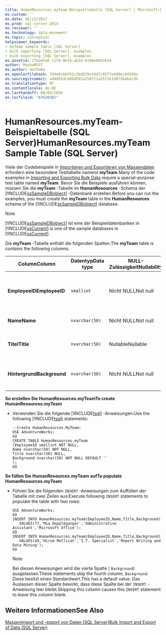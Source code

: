 ```yaml
---
title: HumanResources.myTeam-Beispieltabelle (SQL Server) | Microsoft-Dokumentation
ms.custom: ''
ms.date: 06/13/2017
ms.prod: sql-server-2014
ms.reviewer: ''
ms.technology: data-movement
ms.topic: conceptual
helpviewer_keywords:
- myTeam sample table [SQL Server]
- bulk importing [SQL Server], examples
- bulk exporting [SQL Server], examples
ms.assetid: 27da45a0-c1f4-4bf4-ab24-6196e80d3834
author: MashaMSFT
ms.author: mathoma
ms.openlocfilehash: 7d4e0cbbf42c2bdd25e3dd7c9577e4d0ec44549a
ms.sourcegitcommit: ad4d92dce894592a259721a1571b1d8736abacdb
ms.translationtype: MT
ms.contentlocale: de-DE
ms.lasthandoff: 08/04/2020
ms.locfileid: "87620382"
---
```

# <a name="humanresourcesmyteam-sample-table-sql-server"></a><span data-ttu-id="b0371-102">HumanResources.myTeam-Beispieltabelle (SQL Server)</span><span class="sxs-lookup"><span data-stu-id="b0371-102">HumanResources.myTeam Sample Table (SQL Server)</span></span>
  <span data-ttu-id="b0371-103">Viele der Codebeispiele in [Importieren und Exportieren von Massendaten](bulk-import-and-export-of-data-sql-server.md) erfordern eine besondere Testtabelle namens **myTeam**.</span><span class="sxs-lookup"><span data-stu-id="b0371-103">Many of the code examples in [Importing and Exporting Bulk Data](bulk-import-and-export-of-data-sql-server.md) require a special-purpose test table named **myTeam**.</span></span> <span data-ttu-id="b0371-104">Bevor Sie die Beispiele ausführen können, müssen Sie die **myTeam** -Tabelle im **HumanResources** -Schema der [!INCLUDE[ssSampleDBobject](../../includes/sssampledbobject-md.md)] -Datenbank erstellen.</span><span class="sxs-lookup"><span data-stu-id="b0371-104">Before you can run the examples, you must create the **myTeam** table in the **HumanResources** schema of the [!INCLUDE[ssSampleDBobject](../../includes/sssampledbobject-md.md)] database.</span></span>  
  
> [!NOTE]  
>  [!INCLUDE[ssSampleDBobject](../../includes/sssampledbobject-md.md)] <span data-ttu-id="b0371-105">ist eine der Beispieldatenbanken in [!INCLUDE[ssCurrent](../../includes/sscurrent-md.md)].</span><span class="sxs-lookup"><span data-stu-id="b0371-105">is one of the sample databases in [!INCLUDE[ssCurrent](../../includes/sscurrent-md.md)].</span></span>  
  
 <span data-ttu-id="b0371-106">Die **myTeam** -Tabelle enthält die folgenden Spalten.</span><span class="sxs-lookup"><span data-stu-id="b0371-106">The **myTeam** table is contains the following columns.</span></span>  
  
|<span data-ttu-id="b0371-107">Column</span><span class="sxs-lookup"><span data-stu-id="b0371-107">Column</span></span>|<span data-ttu-id="b0371-108">Datentyp</span><span class="sxs-lookup"><span data-stu-id="b0371-108">Data type</span></span>|<span data-ttu-id="b0371-109">NULL-Zulässigkeit</span><span class="sxs-lookup"><span data-stu-id="b0371-109">Nullability</span></span>|<span data-ttu-id="b0371-110">BESCHREIBUNG</span><span class="sxs-lookup"><span data-stu-id="b0371-110">Description</span></span>|  
|------------|---------------|-----------------|-----------------|  
|<span data-ttu-id="b0371-111">**EmployeeID**</span><span class="sxs-lookup"><span data-stu-id="b0371-111">**EmployeeID**</span></span>|`smallint`|<span data-ttu-id="b0371-112">Nicht NULL</span><span class="sxs-lookup"><span data-stu-id="b0371-112">Not null</span></span>|<span data-ttu-id="b0371-113">Primärschlüssel für die Zeilen.</span><span class="sxs-lookup"><span data-stu-id="b0371-113">Primary key for the rows.</span></span> <span data-ttu-id="b0371-114">Mitarbeiter-ID eines Mitglieds meines Teams.</span><span class="sxs-lookup"><span data-stu-id="b0371-114">Employee ID of a member of my team.</span></span>|  
|<span data-ttu-id="b0371-115">**Name**</span><span class="sxs-lookup"><span data-stu-id="b0371-115">**Name**</span></span>|`nvarchar(50)`|<span data-ttu-id="b0371-116">Nicht NULL</span><span class="sxs-lookup"><span data-stu-id="b0371-116">Not null</span></span>|<span data-ttu-id="b0371-117">Name eines Mitglieds meines Teams.</span><span class="sxs-lookup"><span data-stu-id="b0371-117">Name of a member of my team.</span></span>|  
|<span data-ttu-id="b0371-118">**Titel**</span><span class="sxs-lookup"><span data-stu-id="b0371-118">**Title**</span></span>|`nvarchar(50)`|<span data-ttu-id="b0371-119">Nullable</span><span class="sxs-lookup"><span data-stu-id="b0371-119">Nullable</span></span>|<span data-ttu-id="b0371-120">Titel des Mitarbeiters in meinem Team.</span><span class="sxs-lookup"><span data-stu-id="b0371-120">Title the employee performs on my team.</span></span>|  
|<span data-ttu-id="b0371-121">**Hintergrund**</span><span class="sxs-lookup"><span data-stu-id="b0371-121">**Background**</span></span>|`nvarchar(50)`|<span data-ttu-id="b0371-122">Nicht NULL</span><span class="sxs-lookup"><span data-stu-id="b0371-122">Not null</span></span>|<span data-ttu-id="b0371-123">Datum und Uhrzeit des letzten Updates der Zeile.</span><span class="sxs-lookup"><span data-stu-id="b0371-123">Date and time the row was last updated.</span></span> <span data-ttu-id="b0371-124">(Standardwert)</span><span class="sxs-lookup"><span data-stu-id="b0371-124">(Default)</span></span>|  
  
 <span data-ttu-id="b0371-125">**So erstellen Sie HumanResources.myTeam**</span><span class="sxs-lookup"><span data-stu-id="b0371-125">**To create HumanResources.myTeam**</span></span>  
  
-   <span data-ttu-id="b0371-126">Verwenden Sie die folgende [!INCLUDE[tsql](../../includes/tsql-md.md)] -Anweisungen:</span><span class="sxs-lookup"><span data-stu-id="b0371-126">Use the following [!INCLUDE[tsql](../../includes/tsql-md.md)] statements:</span></span>  
  
    ```  
    --Create HumanResources.MyTeam:   
    USE AdventureWorks;  
    GO  
    CREATE TABLE HumanResources.myTeam   
    (EmployeeID smallint NOT NULL,  
    Name nvarchar(50) NOT NULL,  
    Title nvarchar(50) NULL,  
    Background nvarchar(50) NOT NULL DEFAULT ''  
    );  
    GO  
    ```  
  
 <span data-ttu-id="b0371-127">**So füllen Sie HumanResources.myTeam auf**</span><span class="sxs-lookup"><span data-stu-id="b0371-127">**To populate HumanResources.myTeam**</span></span>  
  
-   <span data-ttu-id="b0371-128">Führen Sie die folgenden `INSERT` -Anweisungen zum Auffüllen der Tabelle mit zwei Zeilen aus:</span><span class="sxs-lookup"><span data-stu-id="b0371-128">Execute following `INSERT` statements to populate the table with two rows:</span></span>  
  
    ```  
    USE AdventureWorks;  
    GO  
    INSERT INTO HumanResources.myTeam(EmployeeID,Name,Title,Background)  
       VALUES(77,'Mia Doppleganger','Administrative Assistant','Microsoft Office');  
    GO  
    INSERT INTO HumanResources.myTeam(EmployeeID,Name,Title,Background)  
       VALUES(49,'Hirum Mollicat','I.T. Specialist','Report Writing and Data Mining');  
    GO  
    ```  
  
    > [!NOTE]  
    >  <span data-ttu-id="b0371-129">Bei diesen Anweisungen wird die vierte Spalte ( `Background`) ausgelassen.</span><span class="sxs-lookup"><span data-stu-id="b0371-129">These statements skip the fourth column, `Background`.</span></span> <span data-ttu-id="b0371-130">Diese besitzt einen Standardwert.</span><span class="sxs-lookup"><span data-stu-id="b0371-130">This has a default value.</span></span> <span data-ttu-id="b0371-131">Das Auslassen dieser Spalte bewirkt, dass diese Spalte bei der `INSERT` -Anweisung leer bleibt.</span><span class="sxs-lookup"><span data-stu-id="b0371-131">Skipping this column causes this `INSERT` statement to leave this column blank.</span></span>  
  
## <a name="see-also"></a><span data-ttu-id="b0371-132">Weitere Informationen</span><span class="sxs-lookup"><span data-stu-id="b0371-132">See Also</span></span>  
 [<span data-ttu-id="b0371-133">Massenimport und -export von Daten &#40;SQL Server&#41;</span><span class="sxs-lookup"><span data-stu-id="b0371-133">Bulk Import and Export of Data &#40;SQL Server&#41;</span></span>](bulk-import-and-export-of-data-sql-server.md)  
  
  

